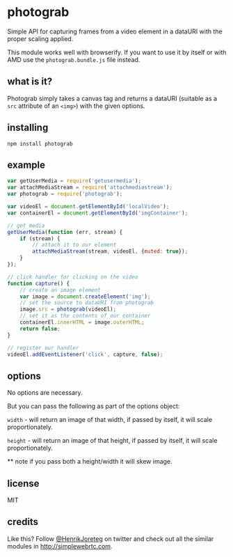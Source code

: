 # photograb

Simple API for capturing frames from a video element in a dataURI with the proper scaling applied.

This module works well with browserify. If you want to use it by itself or with AMD use the `photograb.bundle.js` file instead.

## what is it?

Photograb simply takes a canvas tag and returns a dataURI (suitable as a `src` attribute of an `<img>`) with the given options.

## installing

```
npm install photograb
```

## example


```js
var getUserMedia = require('getusermedia');
var attachMediaStream = require('attachmediastream');
var photograb = require('photograb');

var videoEl = document.getElementById('localVideo');
var containerEl = document.getElementById('imgContainer');

// get media
getUserMedia(function (err, stream) {
    if (stream) {
        // attach it to our element
        attachMediaStream(stream, videoEl, {muted: true});
    }
});

// click handler for clicking on the video
function capture() {
    // create an image element
    var image = document.createElement('img');
    // set the source to dataURI from photograb
    image.src = photograb(videoEl);
    // set it as the contents of our container
    containerEl.innerHTML = image.outerHTML;
    return false;
}

// register our handler
videoEl.addEventListener('click', capture, false);

```

## options

No options are necessary. 

But you can pass the following as part of the options object:

`width` - will return an image of that width, if passed by itself, it will scale proportionately.

`height` - will return an image of that height, if passed by itself, it will scale proportionately.

** note if you pass both a height/width it will skew image.

## license

MIT

## credits

Like this? Follow [@HenrikJoreteg](http://twitter.com/henrikjoreteg) on twitter and check out all the similar modules in http://simplewebrtc.com.
